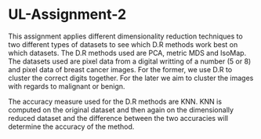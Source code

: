 # UL-Assignment-2

This assignment applies different dimensionality reduction techniques to two different types of datasets to see which D.R methods work best on which datasets. The D.R methods used are PCA, metric MDS and IsoMap. The datasets used are pixel data from a digital writting of a number (5 or 8) and pixel data of breast cancer images. For the former, we use D.R to cluster the correct digits together. For the later we aim to cluster the images with regards to malignant or benign.

The accuracy measure used for the D.R methods are KNN. KNN is computed on the original dataset and then again on the dimensionally reduced dataset and the difference between the two accuracies will determine the accuracy of the method.
